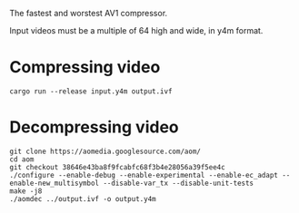 The fastest and worstest AV1 compressor.

Input videos must be a multiple of 64 high and wide, in y4m format.

# Compressing video

```
cargo run --release input.y4m output.ivf
```
# Decompressing video

```
git clone https://aomedia.googlesource.com/aom/
cd aom
git checkout 38646e43ba8f9fcabfc68f3b4e28056a39f5ee4c
./configure --enable-debug --enable-experimental --enable-ec_adapt --enable-new_multisymbol --disable-var_tx --disable-unit-tests
make -j8
./aomdec ../output.ivf -o output.y4m
```
